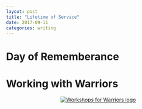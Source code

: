 ```yaml
---
layout: post
title: "Lifetime of Service"
date: 2017-09-11
categories: writing
---
```


# Day of Rememberance

# Working with Warriors

<span style="display:block;text-align:center">[![Workshops for Warriors logo](https://yt3.ggpht.com/-CxhFyYFUGJs/AAAAAAAAAAI/AAAAAAAAAAA/1klndl_u9AM/s900-c-k-no-mo-rj-c0xffffff/photo.jpg)](https://workshopsforwarriors.org/)</span>
